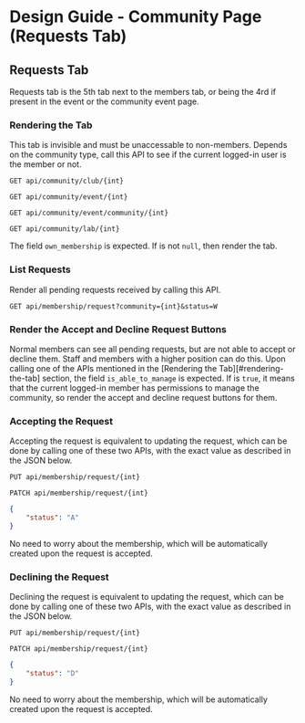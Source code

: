 # Design Guide - Community Page (Requests Tab)

## Requests Tab

Requests tab is the 5th tab next to the members tab, or being the 4rd if present in the event or the community event page.

### Rendering the Tab

This tab is invisible and must be unaccessable to non-members. Depends on the community type, call this API to see if the current logged-in user is the member or not.

`GET api/community/club/{int}`

`GET api/community/event/{int}`

`GET api/community/event/community/{int}`

`GET api/community/lab/{int}`

The field `own_membership` is expected. If is not `null`, then render the tab.

### List Requests

Render all pending requests received by calling this API.

`GET api/membership/request?community={int}&status=W`

### Render the Accept and Decline Request Buttons

Normal members can see all pending requests, but are not able to accept or decline them. Staff and members with a higher position can do this. Upon calling one of the APIs mentioned in the [Rendering the Tab][#rendering-the-tab] section, the field `is_able_to_manage` is expected. If is `true`, it means that the current logged-in member has permissions to manage the community, so render the accept and decline request buttons for them.

### Accepting the Request

Accepting the request is equivalent to updating the request, which can be done by calling one of these two APIs, with the exact value as described in the JSON below.

`PUT api/membership/request/{int}`

`PATCH api/membership/request/{int}`

```json
{
    "status": "A"
}
```

No need to worry about the membership, which will be automatically created upon the request is accepted.

### Declining the Request

Declining the request is equivalent to updating the request, which can be done by calling one of these two APIs, with the exact value as described in the JSON below.

`PUT api/membership/request/{int}`

`PATCH api/membership/request/{int}`

```json
{
    "status": "D"
}
```

No need to worry about the membership, which will be automatically created upon the request is accepted.
